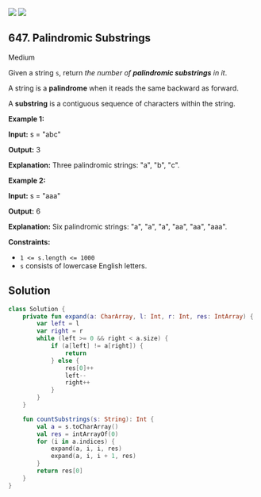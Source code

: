 [![](https://img.shields.io/github/stars/javadev/LeetCode-in-All?label=Stars&style=flat-square)](https://github.com/javadev/LeetCode-in-All)
[![](https://img.shields.io/github/forks/javadev/LeetCode-in-All?label=Fork%20me%20on%20GitHub%20&style=flat-square)](https://github.com/javadev/LeetCode-in-All/fork)

## 647\. Palindromic Substrings

Medium

Given a string `s`, return _the number of **palindromic substrings** in it_.

A string is a **palindrome** when it reads the same backward as forward.

A **substring** is a contiguous sequence of characters within the string.

**Example 1:**

**Input:** s = "abc"

**Output:** 3

**Explanation:** Three palindromic strings: "a", "b", "c". 

**Example 2:**

**Input:** s = "aaa"

**Output:** 6

**Explanation:** Six palindromic strings: "a", "a", "a", "aa", "aa", "aaa". 

**Constraints:**

*   `1 <= s.length <= 1000`
*   `s` consists of lowercase English letters.

## Solution

```kotlin
class Solution {
    private fun expand(a: CharArray, l: Int, r: Int, res: IntArray) {
        var left = l
        var right = r
        while (left >= 0 && right < a.size) {
            if (a[left] != a[right]) {
                return
            } else {
                res[0]++
                left--
                right++
            }
        }
    }

    fun countSubstrings(s: String): Int {
        val a = s.toCharArray()
        val res = intArrayOf(0)
        for (i in a.indices) {
            expand(a, i, i, res)
            expand(a, i, i + 1, res)
        }
        return res[0]
    }
}
```